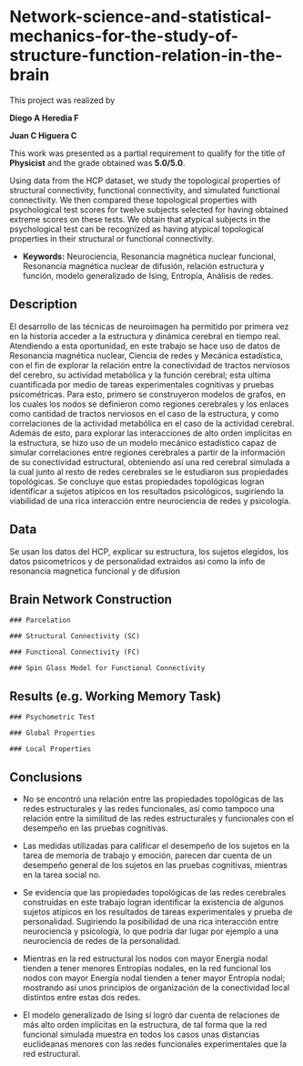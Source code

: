 # Network-science-and-statistical-mechanics-for-the-study-of-structure-function-relation-in-the-brain

This project was realized by

**Diego A Heredia F**

**Juan C Higuera C**

This work was presented as a partial requirement to qualify for the title of **Physicist** and the grade obtained was **5.0/5.0**.

Using data from the HCP dataset, we study the topological properties of structural connectivity, functional connectivity, and simulated functional connectivity. We then compared these topological properties with psychological test scores for twelve subjects selected for having obtained extreme scores on these tests. We obtain that atypical subjects in the psychological test can be recognized as having atypical topological properties in their structural or functional connectivity.

- **Keywords:** Neurociencia, Resonancia magnética nuclear funcional, Resonancia magnética nuclear de difusión, relación estructura y función, modelo generalizado de Ising, Entropía, Análisis de redes.

## Description

El desarrollo de las técnicas de neuroimagen ha permitido por primera vez en la historia acceder a la estructura y dinámica cerebral en tiempo real. Atendiendo a esta oportunidad, en este trabajo se hace uso de datos de Resonancia magnética nuclear, Ciencia de redes y Mecánica estadística, con el fin de explorar la relación entre la conectividad de tractos nerviosos del cerebro, su actividad metabólica y la función cerebral; esta ultima cuantificada por medio de tareas experimentales cognitivas y pruebas psicométricas. Para esto, primero se construyeron modelos de grafos, en los cuales los nodos se definieron como regiones cerebrales y los enlaces como cantidad de tractos nerviosos en el caso de la estructura, y como correlaciones de la actividad metabólica en el caso de la actividad cerebral. Además de esto, para explorar las interacciones de alto orden implícitas en la estructura, se hizo uso de un modelo mecánico estadístico capaz de simular correlaciones entre regiones cerebrales a partir de la información de su conectividad estructural, obteniendo así una red cerebral simulada a la cual junto al resto de redes cerebrales se le estudiaron sus propiedades topológicas. Se concluye que estas propiedades topológicas logran identificar a sujetos atípicos en los resultados psicológicos, sugiriendo la viabilidad de una rica interacción entre neurociencia de redes y psicología.

## Data

Se usan los datos del HCP, explicar su estructura, los sujetos elegidos, los datos psicometricos y de personalidad extraidos asi como la info de resonancia magnetica funcional y de difusion

## Brain Network Construction

    ### Parcelation

    ### Structural Connectivity (SC)

    ### Functional Connectivity (FC)

    ### Spin Glass Model for Functional Connectivity


## Results (e.g. Working Memory Task)

    ### Psychometric Test
    
    ### Global Properties

    ### Local Properties

## Conclusions

- No se encontró una relación entre las propiedades topológicas de las redes estructurales y las redes funcionales, así como tampoco una relación entre la similitud de las redes estructurales y funcionales con el desempeño en las pruebas cognitivas. 
    
- Las medidas utilizadas para calificar el desempeño de los sujetos en la tarea de memoria de trabajo y emoción, parecen dar cuenta de un desempeño general de los sujetos en las pruebas cognitivas, mientras en la tarea social no.
    
- Se evidencia que las propiedades topológicas de las redes cerebrales construidas en este trabajo logran identificar la existencia de algunos sujetos atípicos en los resultados de tareas experimentales y prueba de personalidad. Sugiriendo la posibilidad de una rica interacción entre neurociencia y psicología, lo que podría dar lugar por ejemplo a una neurociencia de redes de la personalidad.
    
- Mientras en la red estructural los nodos con mayor Energía nodal tienden a tener menores Entropías nodales, en la red funcional los nodos con mayor Energía nodal tienden a tener mayor Entropía nodal; mostrando así unos principios de organización de la conectividad local distintos entre estas dos redes.
   
- El modelo generalizado de Ising sí logró dar cuenta de relaciones de más alto orden implícitas en la estructura, de tal forma que la red funcional simulada muestra en todos los casos unas distancias euclideanas menores con las redes funcionales experimentales que la red estructural.
